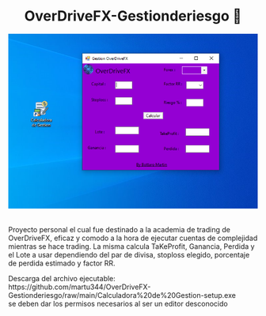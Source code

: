 <div align="center">
<h1 align="center">OverDriveFX-Gestionderiesgo 👋</h1>
</div>
<div align="center">
<img src="muestra.png">
</div>
<br>
<p>
Proyecto personal el cual fue destinado a la academia de trading de OverDriveFX, eficaz y comodo a la hora de ejecutar cuentas de complejidad mientras se hace trading. 
La misma calcula TaKeProfit, Ganancia, Perdida  y el Lote a usar dependiendo del par de divisa, stoploss elegido, porcentaje de perdida estimado y factor RR. 
</p>
<p>
Descarga del archivo ejecutable: <br>
https://github.com/martu344/OverDriveFX-Gestionderiesgo/raw/main/Calculadora%20de%20Gestion-setup.exe <br>
se deben dar los permisos necesarios al ser un editor desconocido
</p>

